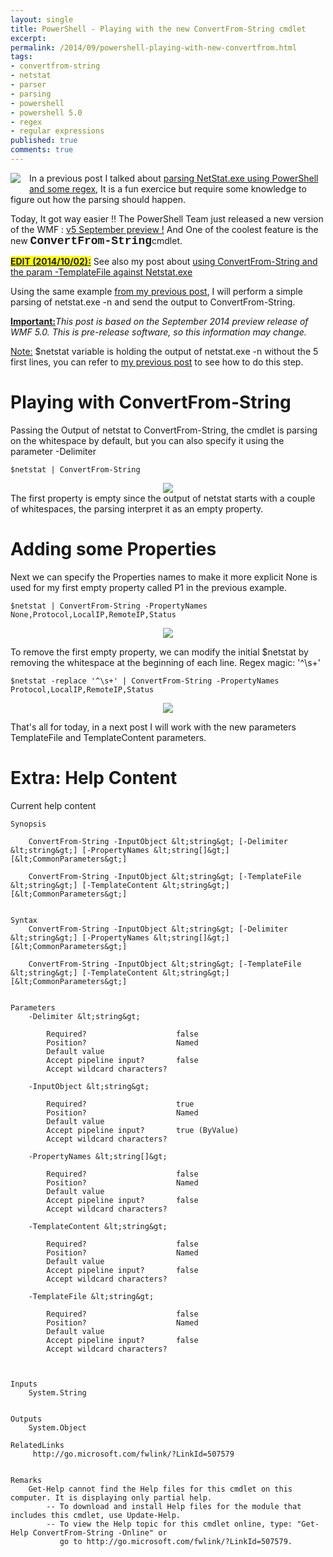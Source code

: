 ```yaml
---
layout: single
title: PowerShell - Playing with the new ConvertFrom-String cmdlet
excerpt: 
permalink: /2014/09/powershell-playing-with-new-convertfrom.html
tags: 
- convertfrom-string
- netstat
- parser
- parsing
- powershell
- powershell 5.0
- regex
- regular expressions
published: true
comments: true
---
```


 
 <a href="{{ site.url }}/images/2014/20140905_PowerShell_-_Playing_with_the_new_ConvertFrom-String_cmdlet/2014-09-04_20-28-34__556572779__-144x125.png" imageanchor="1" style="clear: left; float: left; margin-bottom: 1em; margin-right: 1em;"><img border="0" src="{{ site.url }}/images/2014/20140905_PowerShell_-_Playing_with_the_new_ConvertFrom-String_cmdlet/2014-09-04_20-28-34__556572779__-144x125.png" /></a>In a previous post I talked about <a href="{{ site.url }}/2014/08/powershell-parse-this-netstatexe.html" target="_blank">parsing NetStat.exe using PowerShell and some regex</a>, It is a fun exercice but require some knowledge to figure out how the parsing should happen.

Today, It got way easier !! The PowerShell Team just released a new version of the WMF : <a href="http://blogs.msdn.com/b/powershell/archive/2014/09/04/windows-management-framework-5-0-preview-september-2014-is-now-available.aspx" target="_blank">v5 September preview !</a> And One of the coolest feature is the new <b><span style="font-family: Courier New, Courier, monospace; font-size: large;">ConvertFrom-String</b>cmdlet.

<b><u style="background-color: yellow;">EDIT (2014/10/02):</u></b> See also my post about <a href="{{ site.url }}/2014/09/powershell-convertfrom-string-and.html" target="_blank">using ConvertFrom-String and the param -TemplateFile against Netstat.exe</a>

Using the same example <a href="{{ site.url }}/2014/08/powershell-parse-this-netstatexe.html" target="_blank">from my previous post</a>, I will perform a simple parsing of netstat.exe -n and send the output to ConvertFrom-String.

<b><u>Important:</u></b><i>This post is based on the September 2014 preview release of WMF 5.0. This is pre-release software, so this information may change.</i>


<u>Note:</u> $netstat variable is holding the output of netstat.exe -n without the 5 first lines, you can refer to <a href="{{ site.url }}/2014/08/powershell-parse-this-netstatexe.html" target="_blank">my previous post</a> to see how to do this step.



# Playing with ConvertFrom-String


Passing the Output of netstat to ConvertFrom-String, the cmdlet is parsing on the whitespace by default, but you can also specify it using the parameter -Delimiter

```
$netstat | ConvertFrom-String
```

<div class="separator" style="clear: both; text-align: center;"><a href="{{ site.url }}/images/2014/20140905_PowerShell_-_Playing_with_the_new_ConvertFrom-String_cmdlet/2014-09-04_22-59-56__1937905208__-692x472.png" imageanchor="1" style="margin-left: 1em; margin-right: 1em;"><img border="0" src="{{ site.url }}/images/2014/20140905_PowerShell_-_Playing_with_the_new_ConvertFrom-String_cmdlet/2014-09-04_22-59-56__1937905208__-692x472.png" /></a></div>
The first property is empty since the output of netstat starts with a couple of whitespaces, the parsing interpret it as an empty property.




# Adding some Properties


Next we can specify the Properties names to make it more explicit
None is used for my first empty property called P1 in the previous example.

```
$netstat | ConvertFrom-String -PropertyNames None,Protocol,LocalIP,RemoteIP,Status
```

<div class="separator" style="clear: both; text-align: center;"><a href="{{ site.url }}/images/2014/20140905_PowerShell_-_Playing_with_the_new_ConvertFrom-String_cmdlet/2014-09-04_23-01-38__1726571702__-692x472.png" imageanchor="1" style="margin-left: 1em; margin-right: 1em;"><img border="0" src="{{ site.url }}/images/2014/20140905_PowerShell_-_Playing_with_the_new_ConvertFrom-String_cmdlet/2014-09-04_23-01-38__1726571702__-692x472.png" /></a></div>

To remove the first empty property, we can modify the initial $netstat by removing the whitespace at the beginning of each line. Regex magic: '^\s+'


```
$netstat -replace '^\s+' | ConvertFrom-String -PropertyNames Protocol,LocalIP,RemoteIP,Status
```


<div class="separator" style="clear: both; text-align: center;"><a href="{{ site.url }}/images/2014/20140905_PowerShell_-_Playing_with_the_new_ConvertFrom-String_cmdlet/2014-09-04_23-02-37__1915252753__-692x472.png" imageanchor="1" style="margin-left: 1em; margin-right: 1em;"><img border="0" src="{{ site.url }}/images/2014/20140905_PowerShell_-_Playing_with_the_new_ConvertFrom-String_cmdlet/2014-09-04_23-02-37__1915252753__-692x472.png" /></a></div>


That's all for today, in a next post I will work with the new parameters TemplateFile and TemplateContent parameters.




# Extra: Help Content

Current help content


```
Synopsis
    
    ConvertFrom-String -InputObject &lt;string&gt; [-Delimiter &lt;string&gt;] [-PropertyNames &lt;string[]&gt;] [&lt;CommonParameters&gt;]
    
    ConvertFrom-String -InputObject &lt;string&gt; [-TemplateFile &lt;string&gt;] [-TemplateContent &lt;string&gt;] [&lt;CommonParameters&gt;]
    

Syntax
    ConvertFrom-String -InputObject &lt;string&gt; [-Delimiter &lt;string&gt;] [-PropertyNames &lt;string[]&gt;] [&lt;CommonParameters&gt;]

    ConvertFrom-String -InputObject &lt;string&gt; [-TemplateFile &lt;string&gt;] [-TemplateContent &lt;string&gt;] [&lt;CommonParameters&gt;]


Parameters
    -Delimiter &lt;string&gt;

        Required?                    false
        Position?                    Named
        Default value                
        Accept pipeline input?       false
        Accept wildcard characters?  

    -InputObject &lt;string&gt;

        Required?                    true
        Position?                    Named
        Default value                
        Accept pipeline input?       true (ByValue)
        Accept wildcard characters?  

    -PropertyNames &lt;string[]&gt;

        Required?                    false
        Position?                    Named
        Default value                
        Accept pipeline input?       false
        Accept wildcard characters?  

    -TemplateContent &lt;string&gt;

        Required?                    false
        Position?                    Named
        Default value                
        Accept pipeline input?       false
        Accept wildcard characters?  

    -TemplateFile &lt;string&gt;

        Required?                    false
        Position?                    Named
        Default value                
        Accept pipeline input?       false
        Accept wildcard characters?  



Inputs
    System.String
    

Outputs
    System.Object

RelatedLinks
     http://go.microsoft.com/fwlink/?LinkId=507579


Remarks
    Get-Help cannot find the Help files for this cmdlet on this computer. It is displaying only partial help.
        -- To download and install Help files for the module that includes this cmdlet, use Update-Help.
        -- To view the Help topic for this cmdlet online, type: "Get-Help ConvertFrom-String -Online" or 
           go to http://go.microsoft.com/fwlink/?LinkId=507579.




```


